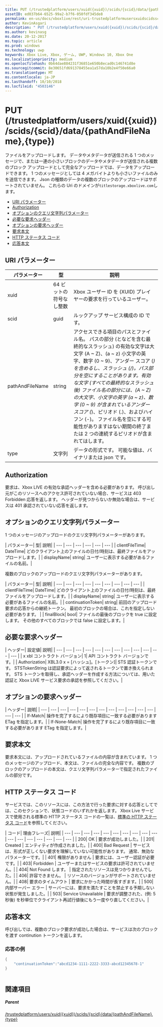 ```yaml
---
title: PUT (/trustedplatform/users/xuid({xuid})/scids/{scid}/data/{pathAndFileName},{type})
assetID: ed037b64-6525-99a2-b7f6-050fdf345de8
permalink: en-us/docs/xboxlive/rest/uri-trustedplatformusersxuidscidssciddatapathandfilenametype-put.html
author: KevinAsgari
description: " PUT (/trustedplatform/users/xuid({xuid})/scids/{scid}/data/{pathAndFileName},{type})"
ms.author: kevinasg
ms.date: 20-12-2017
ms.topic: article
ms.prod: windows
ms.technology: uwp
keywords: Xbox Live, Xbox, ゲーム, UWP, Windows 10, Xbox One
ms.localizationpriority: medium
ms.openlocfilehash: 0b64dae884231f36851e650b8ecad0c146741d8e
ms.sourcegitcommit: 8e30651fd691378455ea1a57da10b2e4f50e66a0
ms.translationtype: MT
ms.contentlocale: ja-JP
ms.lasthandoff: 10/10/2018
ms.locfileid: "4503146"
---
```

# <a name="put-trustedplatformusersxuidxuidscidssciddatapathandfilenametype"></a>PUT (/trustedplatform/users/xuid({xuid})/scids/{scid}/data/{pathAndFileName},{type})
ファイルをアップロードします。 データやメタデータが送信される 1 つのメッセージで、または一連の小さいブロックのデータやメタデータが送信される複数のブロック アップロードとして完全なアップロードでは、データをアップロードできます。 1 つのメッセージとしては 4 メガバイトよりも小さいファイルのみを送信できます。 Json の種類のデータの複数のブロックのアップロードはサポートされていません。 これらの Uri のドメインが`titlestorage.xboxlive.com`します。
 
  * [URI パラメーター](#ID4EX)
  * [Authorization](#ID4EEB)
  * [オプションのクエリ文字列パラメーター](#ID4ERB)
  * [必要な要求ヘッダー](#ID4EQE)
  * [オプションの要求ヘッダー](#ID4EZF)
  * [要求本文](#ID4E3G)
  * [HTTP ステータス コード](#ID4EHH)
  * [応答本文](#ID4E1EAC)
 
<a id="ID4EX"></a>

 
## <a name="uri-parameters"></a>URI パラメーター 
 
| パラメーター| 型| 説明| 
| --- | --- | --- | 
| xuid| 64 ビットの符号なし整数| Xbox ユーザー ID を (XUID) プレイヤーの要求を行っているユーザー。| 
| scid| guid| ルックアップ サービス構成の ID です。| 
| pathAndFileName| string| アクセスできる項目のパスとファイル名。 パスの部分 (となどを含む最終的なスラッシュ) の有効な文字は大文字 (A ~ Z)、(a ~ z) 小文字の英字、数字 (0 ~ 9)、アンダー スコア (_) を含めるし、スラッシュ (/)。パス部分を空にすることがあります。有効な文字 (すべての最終的なスラッシュ後) ファイル名の部分には、(A ~ Z) の大文字、小文字の英字 (a ~ z)、数字 (0 ~ 9) が含まれているアンダー スコア (_)、ピリオド (.)、およびハイフン (-)。 ファイル名を空にする可能性がありますはない期間の終了または 2 つの連続するピリオドが含まれてはします。| 
| type| 文字列| データの形式です。 可能な値は、バイナリまたは json です。| 
  
<a id="ID4EEB"></a>

 
## <a name="authorization"></a>Authorization 
 
要求は、Xbox LIVE の有効な承認ヘッダーを含める必要があります。 呼び出し元がこのリソースへのアクセス許可されていない場合、サービスは 403 Forbidden 応答を返します。 ヘッダーが見つからないか無効な場合は、サービスは 401 承認されていない応答を返します。 
  
<a id="ID4ERB"></a>

 
## <a name="optional-query-string-parameters"></a>オプションのクエリ文字列パラメーター 
 
1 つのメッセージのアップロードのクエリ文字列パラメーターがあります。
 
| パラメーター| 型| 説明| 
| --- | --- | --- | --- | --- | --- | 
| clientFileTime| DateTime| どのクライアント上のファイルの日付/時刻は、最終ファイルをアップロードします。| 
| displayName| string| ユーザーに表示する必要があるファイルの名前。| 
 
複数のブロックのアップロードのクエリ文字列パラメーターがあります。
 
| パラメーター| 型| 説明| 
| --- | --- | --- | --- | --- | --- | --- | --- | --- | 
| clientFileTime| DateTime| どのクライアント上のファイルの日付/時刻は、最終ファイルをアップロードします。| 
| displayName| string| ユーザーに表示する必要があるファイルの名前。| 
| continuationToken| string| 前回のアップロード要求の応答からの継続トークン。 最初のブロックの場合は、これを指定しない必要があります。 | 
| finalBlock| bool| ファイルの最後のブロックを true に設定します。 その他のすべてのブロックでは false に設定します。| 
  
<a id="ID4EQE"></a>

 
## <a name="required-request-headers"></a>必要な要求ヘッダー
 
| ヘッダー| 設定値| 説明| 
| --- | --- | --- | --- | --- | --- | --- | --- | --- | --- | --- | --- | 
| x xbl コントラクト バージョン| 1| API コントラクト バージョンです。| 
| Authorization| XBL3.0 x = [ハッシュ]。[トークン]| STS 認証トークンです。 STSTokenString は認証要求によって返されるトークンで置き換えられます。 STS トークンを取得し、承認ヘッダーを作成する方法については、用いた認証と Xbox LIVE サービス要求の承認を参照してください。| 
  
<a id="ID4EZF"></a>

 
## <a name="optional-request-headers"></a>オプションの要求ヘッダー
 
| ヘッダー| 説明| 
| --- | --- | --- | --- | --- | --- | --- | --- | --- | --- | --- | --- | --- | --- | 
| If-Match| 操作を完了するにより既存項目に一致する必要があります ETag を指定します。| 
| If-None-Match| 操作を完了するにより既存項目に一致する必要があります ETag を指定します。| 
  
<a id="ID4E3G"></a>

 
## <a name="request-body"></a>要求本文 
 
要求本文には、アップロードされているファイルの内容が含まれています。 1 つのメッセージのアップロード、本文は、ファイルの完全な内容です。 複数のブロックのアップロードの本文は、クエリ文字列パラメーターで指定されたファイルの部分です。 
  
<a id="ID4EHH"></a>

 
## <a name="http-status-codes"></a>HTTP ステータス コード 
 
サービスでは、このリソースには、この方法で行った要求に対する応答としてでは、このセクションで、状態コードのいずれかを返します。 Xbox Live サービスで使用される標準の HTTP ステータス コードの一覧は、[標準の HTTP ステータス コード](../../additional/httpstatuscodes.md)を参照してください。
 
| コード| 理由フレーズ| 説明| 
| --- | --- | --- | --- | --- | --- | --- | --- | --- | --- | --- | --- | --- | --- | --- | --- | --- | 
| 200| OK | 要求が成功しました。| 
| 201| Created | エンティティが作成されました。| 
| 400| Bad Request | サービスは、形式が正しくない要求を理解していない可能性があります。 通常、無効なパラメーターです。| 
| 401| 権限がありません | 要求には、ユーザー認証が必要です。| 
| 403| Forbidden | ユーザーまたはサービスの要求は許可されていません。| 
| 404| Not Found します。 | 指定されたリソースは見つかりませんでした。| 
| 406| 許容できません。 | リソースのバージョンがサポートされていません。| 
| 408| 要求のタイムアウト | 要求にかかった時間が長すぎます。| 
| 500| 内部サーバー エラー | サーバーには、要求を満たすことを禁止する予期しない状態が発生しました。| 
| 503| Service Unavailable | 要求が調整された、(例: 5 秒後) を秒単位でクライアント再試行値後にもう一度やり直してください。| 
  
<a id="ID4E1EAC"></a>

 
## <a name="response-body"></a>応答本文 
 
呼び出しでは、複数のブロック要求が成功した場合は、サービスは次のブロックを渡す continution トークンを返します。
 
<a id="ID4EGFAC"></a>

 
### <a name="sample-response"></a>応答の例
 

```cpp
{
    "continuationToken":"abcd1234-1111-2222-3333-abcd12345678-1"
}
         
```

   
<a id="ID4ESFAC"></a>

 
## <a name="see-also"></a>関連項目
 
<a id="ID4EUFAC"></a>

 
##### <a name="parent"></a>Parent  

[/trustedplatform/users/xuid({xuid})/scids/{scid}/data/{pathAndFileName},{type}](uri-trustedplatformusersxuidscidssciddatapathandfilenametype.md)

   